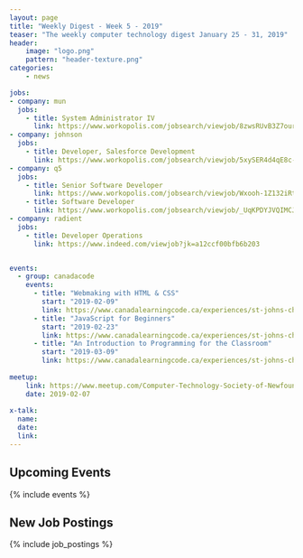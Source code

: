 ```yaml
---
layout: page
title: "Weekly Digest - Week 5 - 2019"
teaser: "The weekly computer technology digest January 25 - 31, 2019"
header:
    image: "logo.png"
    pattern: "header-texture.png"
categories:
    - news

jobs:
- company: mun
  jobs:
    - title: System Administrator IV
      link: https://www.workopolis.com/jobsearch/viewjob/8zwsRUvB3Z7ourHMdJlZXcQVNmf7RfF5gaIyrh43MdeaUtw5dzFk0A
- company: johnson
  jobs:
    - title: Developer, Salesforce Development
      link: https://www.workopolis.com/jobsearch/viewjob/5xySER4d4qE8c-EaDyPWvQETp_DHDzzoO58dZThPQY2-h-xMuaGn9Q
- company: q5
  jobs:
    - title: Senior Software Developer
      link: https://www.workopolis.com/jobsearch/viewjob/Wxooh-1Z132iRtwA4bOHeQ8TSzHfr4cZ4Z7UiuQonnNIgqMSkfkNeA
    - title: Software Developer
      link: https://www.workopolis.com/jobsearch/viewjob/_UqKPDYJVQIMCJJPTPBQJpg3m32dIgvA3VvbpyZrdS50_9pm4ebxuQ
- company: radient
  jobs:
    - title: Developer Operations
      link: https://www.indeed.com/viewjob?jk=a12ccf00bfb6b203


events:
  - group: canadacode
    events:
      - title: "Webmaking with HTML & CSS"
        start: "2019-02-09"
        link: https://www.canadalearningcode.ca/experiences/st-johns-chapter-girls-learning-code-webmaking-with-html-css/
      - title: "JavaScript for Beginners"
        start: "2019-02-23"
        link: https://www.canadalearningcode.ca/experiences/st-johns-chapter-ladies-learning-code-javascript-for-beginners-an-introduction-to-the-fundamentals-of-web-programming/
      - title: "An Introduction to Programming for the Classroom"
        start: "2019-03-09"
        link: https://www.canadalearningcode.ca/experiences/st-johns-chapter-teachers-learning-code-an-introduction-to-programming-for-the-classroom/
 
meetup:
    link: https://www.meetup.com/Computer-Technology-Society-of-Newfoundland-and-Labrador/events/rpdzmpyzdbkb/
    date: 2019-02-07
  
x-talk:
  name:
  date: 
  link: 
---
```


## Upcoming Events
{% include events %}

## New Job Postings
{% include job_postings %}
